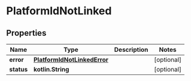 
# PlatformIdNotLinked

## Properties
| Name | Type | Description | Notes |
| ------------ | ------------- | ------------- | ------------- |
| **error** | [**PlatformIdNotLinkedError**](PlatformIdNotLinkedError.md) |  |  [optional] |
| **status** | **kotlin.String** |  |  [optional] |



